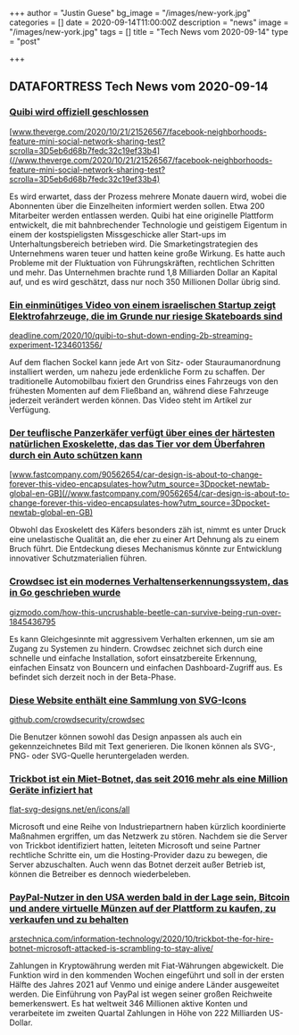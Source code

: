 +++
author = "Justin Guese"
bg_image = "/images/new-york.jpg"
categories = []
date = 2020-09-14T11:00:00Z
description = "news"
image = "/images/new-york.jpg"
tags = []
title = "Tech News vom 2020-09-14"
type = "post"

+++

        
## DATAFORTRESS Tech News vom 2020-09-14


### [Quibi wird offiziell geschlossen](//www.theverge.com/2020/10/21/21526567/facebook-neighborhoods-feature-mini-social-network-sharing-test?scrolla=3D5eb6d68b7fedc32c19ef33b4)


[www.theverge.com/2020/10/21/21526567/facebook-neighborhoods-feature-mini-social-network-sharing-test?scrolla=3D5eb6d68b7fedc32c19ef33b4](//www.theverge.com/2020/10/21/21526567/facebook-neighborhoods-feature-mini-social-network-sharing-test?scrolla=3D5eb6d68b7fedc32c19ef33b4)


Es wird erwartet, dass der Prozess mehrere Monate dauern wird, wobei die Abonnenten über die Einzelheiten informiert werden sollen. Etwa 200 Mitarbeiter werden entlassen werden. Quibi hat eine originelle Plattform entwickelt, die mit bahnbrechender Technologie und geistigem Eigentum in einem der kostspieligsten Missgeschicke aller Start-ups im Unterhaltungsbereich betrieben wird. Die Smarketingstrategien des Unternehmens waren teuer und hatten keine große Wirkung. Es hatte auch Probleme mit der Fluktuation von Führungskräften, rechtlichen Schritten und mehr. Das Unternehmen brachte rund 1,8 Milliarden Dollar an Kapital auf, und es wird geschätzt, dass nur noch 350 Millionen Dollar übrig sind.


### [Ein einminütiges Video von einem israelischen Startup zeigt Elektrofahrzeuge, die im Grunde nur riesige Skateboards sind](//deadline.com/2020/10/quibi-to-shut-down-ending-2b-streaming-experiment-1234601356/)


[deadline.com/2020/10/quibi-to-shut-down-ending-2b-streaming-experiment-1234601356/](//deadline.com/2020/10/quibi-to-shut-down-ending-2b-streaming-experiment-1234601356/)


Auf dem flachen Sockel kann jede Art von Sitz- oder Stauraumanordnung installiert werden, um nahezu jede erdenkliche Form zu schaffen. Der traditionelle Automobilbau fixiert den Grundriss eines Fahrzeugs von den frühesten Momenten auf dem Fließband an, während diese Fahrzeuge jederzeit verändert werden können. Das Video steht im Artikel zur Verfügung.


### [Der teuflische Panzerkäfer verfügt über eines der härtesten natürlichen Exoskelette, das das Tier vor dem Überfahren durch ein Auto schützen kann](//www.fastcompany.com/90562654/car-design-is-about-to-change-forever-this-video-encapsulates-how?utm_source=3Dpocket-newtab-global-en-GB)


[www.fastcompany.com/90562654/car-design-is-about-to-change-forever-this-video-encapsulates-how?utm_source=3Dpocket-newtab-global-en-GB](//www.fastcompany.com/90562654/car-design-is-about-to-change-forever-this-video-encapsulates-how?utm_source=3Dpocket-newtab-global-en-GB)


Obwohl das Exoskelett des Käfers besonders zäh ist, nimmt es unter Druck eine unelastische Qualität an, die eher zu einer Art Dehnung als zu einem Bruch führt. Die Entdeckung dieses Mechanismus könnte zur Entwicklung innovativer Schutzmaterialien führen.


### [Crowdsec ist ein modernes Verhaltenserkennungssystem, das in Go geschrieben wurde](//gizmodo.com/how-this-uncrushable-beetle-can-survive-being-run-over-1845436795)


[gizmodo.com/how-this-uncrushable-beetle-can-survive-being-run-over-1845436795](//gizmodo.com/how-this-uncrushable-beetle-can-survive-being-run-over-1845436795)


Es kann Gleichgesinnte mit aggressivem Verhalten erkennen, um sie am Zugang zu Systemen zu hindern. Crowdsec zeichnet sich durch eine schnelle und einfache Installation, sofort einsatzbereite Erkennung, einfachen Einsatz von Bouncern und einfachen Dashboard-Zugriff aus. Es befindet sich derzeit noch in der Beta-Phase.


### [Diese Website enthält eine Sammlung von SVG-Icons](//github.com/crowdsecurity/crowdsec)


[github.com/crowdsecurity/crowdsec](//github.com/crowdsecurity/crowdsec)


Die Benutzer können sowohl das Design anpassen als auch ein gekennzeichnetes Bild mit Text generieren. Die Ikonen können als SVG-, PNG- oder SVG-Quelle heruntergeladen werden.


### [Trickbot ist ein Miet-Botnet, das seit 2016 mehr als eine Million Geräte infiziert hat](//flat-svg-designs.net/en/icons/all)


[flat-svg-designs.net/en/icons/all](//flat-svg-designs.net/en/icons/all)


Microsoft und eine Reihe von Industriepartnern haben kürzlich koordinierte Maßnahmen ergriffen, um das Netzwerk zu stören. Nachdem sie die Server von Trickbot identifiziert hatten, leiteten Microsoft und seine Partner rechtliche Schritte ein, um die Hosting-Provider dazu zu bewegen, die Server abzuschalten. Auch wenn das Botnet derzeit außer Betrieb ist, können die Betreiber es dennoch wiederbeleben.


### [PayPal-Nutzer in den USA werden bald in der Lage sein, Bitcoin und andere virtuelle Münzen auf der Plattform zu kaufen, zu verkaufen und zu behalten](//arstechnica.com/information-technology/2020/10/trickbot-the-for-hire-botnet-microsoft-attacked-is-scrambling-to-stay-alive/)


[arstechnica.com/information-technology/2020/10/trickbot-the-for-hire-botnet-microsoft-attacked-is-scrambling-to-stay-alive/](//arstechnica.com/information-technology/2020/10/trickbot-the-for-hire-botnet-microsoft-attacked-is-scrambling-to-stay-alive/)


Zahlungen in Kryptowährung werden mit Fiat-Währungen abgewickelt. Die Funktion wird in den kommenden Wochen eingeführt und soll in der ersten Hälfte des Jahres 2021 auf Venmo und einige andere Länder ausgeweitet werden. Die Einführung von PayPal ist wegen seiner großen Reichweite bemerkenswert. Es hat weltweit 346 Millionen aktive Konten und verarbeitete im zweiten Quartal Zahlungen in Höhe von 222 Milliarden US-Dollar.